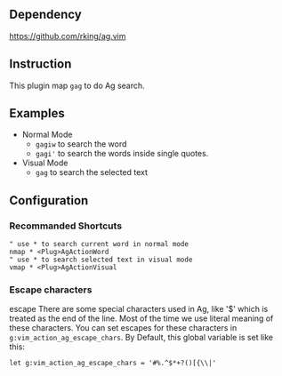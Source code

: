 ## Dependency
https://github.com/rking/ag.vim

## Instruction
This plugin map `gag` to do Ag search.

## Examples
- Normal Mode
  - `gagiw` to search the word
  - `gagi'` to search the words inside single quotes.
- Visual Mode
  - `gag` to search the selected text

## Configuration

### Recommanded Shortcuts
```vimscript
" use * to search current word in normal mode
nmap * <Plug>AgActionWord
" use * to search selected text in visual mode
vmap * <Plug>AgActionVisual
```

### Escape characters
escape
There are some special characters used in Ag, like '$' which is treated as the
end of the line. Most of the time we use literal meaning of these characters.
You can set escapes for these characters in `g:vim_action_ag_escape_chars`.
By Default, this global variable is set like this:
```
let g:vim_action_ag_escape_chars = '#%.^$*+?()[{\\|'
```

